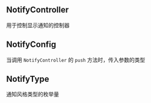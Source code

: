 ## NotifyController

用于控制显示通知的控制器

## NotifyConfig

当调用 `NotifyController` 的 `push` 方法时，传入参数的类型

## NotifyType

通知风格类型的枚举量